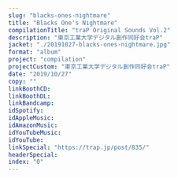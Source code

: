```yaml
---
slug: "blacks-ones-nightmare"
title: "Blacks One's Nightmare"
compilationTitle: "traP Original Sounds Vol.2"
description: "東京工業大学デジタル創作同好会traP"
jacket: "./20191027-blacks-ones-nightmare.jpg"
format: "album"
project: "compilation"
projectCustom: "東京工業大学デジタル創作同好会traP"
date: "2019/10/27"
copy: ""
linkBoothCD:
linkBoothDL:
linkBandcamp:
idSpotify:
idAppleMusic:
idAmazonMusic:
idYouTubeMusic:
idYouTube:
linkSpecial: "https://trap.jp/post/835/"
headerSpecial:
index: "0"
---
```

